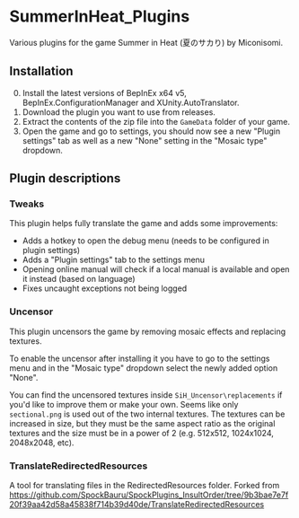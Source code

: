 ﻿# SummerInHeat_Plugins
Various plugins for the game Summer in Heat (夏のサカり) by Miconisomi.

## Installation
0. Install the latest versions of BepInEx x64 v5, BepInEx.ConfigurationManager and XUnity.AutoTranslator.
1. Download the plugin you want to use from releases.
2. Extract the contents of the zip file into the `GameData` folder of your game.
3. Open the game and go to settings, you should now see a new "Plugin settings" tab as well as a new "None" setting in the "Mosaic type" dropdown.

## Plugin descriptions
### Tweaks
This plugin helps fully translate the game and adds some improvements:

- Adds a hotkey to open the debug menu (needs to be configured in plugin settings)
- Adds a "Plugin settings" tab to the settings menu
- Opening online manual will check if a local manual is available and open it instead (based on language)
- Fixes uncaught exceptions not being logged

### Uncensor
This plugin uncensors the game by removing mosaic effects and replacing textures.

To enable the uncensor after installing it you have to go to the settings menu and in the "Mosaic type" dropdown select the newly added option "None".

You can find the uncensored textures inside `SiH_Uncensor\replacements` if you'd like to improve them or make your own.
Seems like only `sectional.png` is used out of the two internal textures.
The textures can be increased in size, but they must be the same aspect ratio as the original textures and the size must be in a power of 2 (e.g. 512x512, 1024x1024, 2048x2048, etc).

### TranslateRedirectedResources
A tool for translating files in the RedirectedResources folder.
Forked from https://github.com/SpockBauru/SpockPlugins_InsultOrder/tree/9b3bae7e7f20f39aa42d58a45838f714b39d40de/TranslateRedirectedResources
